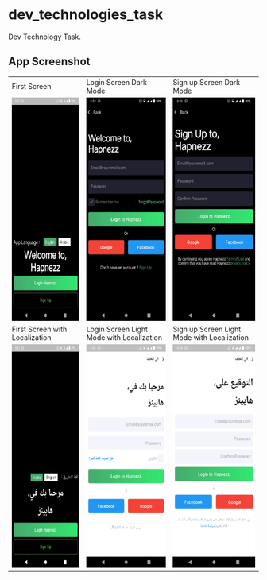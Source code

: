 # dev_technologies_task

Dev Technology Task.

## App Screenshot

<table>
  <tr>
    <td>First Screen </td>
     <td>Login Screen Dark Mode</td>
     <td>Sign up Screen Dark Mode</td>
  </tr>
  <tr>
    <td><img src="https://github.com/Sabahat06/dev_technologies/blob/master/Image%201.jpeg" width=220 height=450></td>
    <td><img src="https://github.com/Sabahat06/dev_technologies/blob/master/Image%202.jpeg" width=220 height=450></td>
    <td><img src="https://github.com/Sabahat06/dev_technologies/blob/master/Image%203.jpeg" width=220 height=450></td>
  </tr>

  <tr>
    <td>First Screen with Localization</td>
     <td>Login Screen Light Mode with Localization</td>
     <td>Sign up Screen Light Mode with Localization</td>
  </tr>
  <tr>
    <td><img src="https://github.com/Sabahat06/dev_technologies/blob/master/Image%204.jpeg" width=220 height=450></td>
    <td><img src="https://github.com/Sabahat06/dev_technologies/blob/master/Image%205.jpeg" width=220 height=450></td>
    <td><img src="https://github.com/Sabahat06/dev_technologies/blob/master/Image%206.jpeg" width=220 height=450></td>
  </tr>
 </table>
